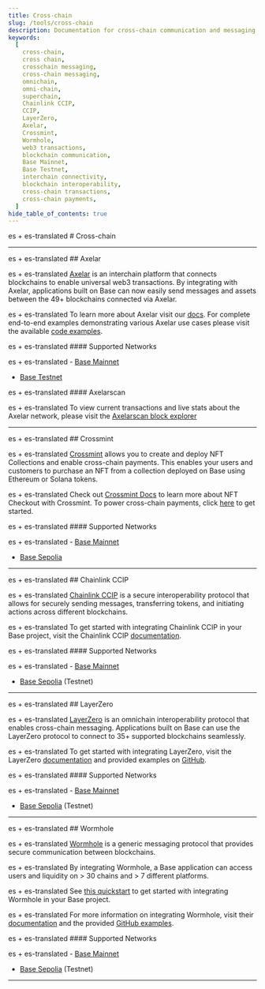 ```yaml
---
title: Cross-chain
slug: /tools/cross-chain
description: Documentation for cross-chain communication and messaging on the Base network. This page covers integrating tools like LayerZero with Base for web3 transactions, cross-chain messaging, and secure blockchain communication.
keywords:
  [
    cross-chain,
    cross chain,
    crosschain messaging,
    cross-chain messaging,
    omnichain,
    omni-chain,
    superchain,
    Chainlink CCIP,
    CCIP,
    LayerZero,
    Axelar,
    Crossmint,
    Wormhole,
    web3 transactions,
    blockchain communication,
    Base Mainnet,
    Base Testnet,
    interchain connectivity,
    blockchain interoperability,
    cross-chain transactions,
    cross-chain payments,
  ]
hide_table_of_contents: true
---
```


es + es-translated # Cross-chain

---

es + es-translated ## Axelar

es + es-translated [Axelar](https://axelar.network/) is an interchain platform that connects blockchains to enable universal web3 transactions. By integrating with Axelar, applications built on Base can now easily send messages and assets between the 49+ blockchains connected via Axelar.

es + es-translated To learn more about Axelar visit our [docs](https://docs.axelar.dev/). For complete end-to-end examples demonstrating various Axelar use cases please visit the available [code examples](https://github.com/axelarnetwork/axelar-examples).

es + es-translated #### Supported Networks

es + es-translated - [Base Mainnet](https://docs.axelar.dev/resources/mainnet)
- [Base Testnet](https://docs.axelar.dev/resources/testnet)

es + es-translated #### Axelarscan

es + es-translated To view current transactions and live stats about the Axelar network, please visit the [Axelarscan block explorer](https://axelarscan.io/)

---

es + es-translated ## Crossmint

es + es-translated [Crossmint](https://crossmint.com/?utm_source=backlinks&utm_medium=docs&utm_campaign=base) allows you to create and deploy NFT Collections and enable cross-chain payments. This enables your users and customers to purchase an NFT from a collection deployed on Base using Ethereum or Solana tokens.

es + es-translated Check out [Crossmint Docs](https://docs.crossmint.com/nft-checkout/introduction/?utm_source=backlinks&utm_medium=docs&utm_campaign=base) to learn more about NFT Checkout with Crossmint. To power cross-chain payments, click [here](https://docs.crossmint.com/nft-checkout/pay-button/select-payment-options/?utm_medium=docs&utm_source=backlinks&utm_campaign=base) to get started.

es + es-translated #### Supported Networks

es + es-translated - [Base Mainnet](https://www.crossmint.com/products/nft-checkout/?utm_source=backlinks&utm_medium=docs&utm_campaign=base)
- [Base Sepolia](https://www.crossmint.com/products/nft-checkout/?utm_source=backlinks&utm_medium=docs&utm_campaign=base)

---

es + es-translated ## Chainlink CCIP

es + es-translated [Chainlink CCIP](https://chain.link/cross-chain) is a secure interoperability protocol that allows for securely sending messages, transferring tokens, and initiating actions across different blockchains.

es + es-translated To get started with integrating Chainlink CCIP in your Base project, visit the Chainlink CCIP [documentation](https://docs.chain.link/ccip).

es + es-translated #### Supported Networks

es + es-translated - [Base Mainnet](https://docs.chain.link/ccip/supported-networks/v1_0_0/mainnet#base-mainnet)
- [Base Sepolia](https://docs.chain.link/ccip/supported-networks/v1_2_0/testnet) (Testnet)

---

es + es-translated ## LayerZero

es + es-translated [LayerZero](https://layerzero.network/) is an omnichain interoperability protocol that enables cross-chain messaging. Applications built on Base can use the LayerZero protocol to connect to 35+ supported blockchains seamlessly.

es + es-translated To get started with integrating LayerZero, visit the LayerZero [documentation](https://layerzero.gitbook.io/docs/evm-guides/master/how-to-send-a-message) and provided examples on [GitHub](https://github.com/LayerZero-Labs/solidity-examples).

es + es-translated #### Supported Networks

es + es-translated - [Base Mainnet](https://layerzero.gitbook.io/docs/technical-reference/mainnet/supported-chain-ids)
- [Base Sepolia](https://layerzero.gitbook.io/docs/technical-reference/testnet/testnet-addresses#layerzero-endpoints-testnet) (Testnet)

---

es + es-translated ## Wormhole

es + es-translated [Wormhole](https://wormhole.com/) is a generic messaging protocol that provides secure communication between blockchains.

es + es-translated By integrating Wormhole, a Base application can access users and liquidity on > 30 chains and > 7 different platforms.

es + es-translated See [this quickstart](https://docs.wormhole.com/wormhole/quick-start/tutorials/hello-wormhole) to get started with integrating Wormhole in your Base project.

es + es-translated For more information on integrating Wormhole, visit their [documentation](https://docs.wormhole.com/wormhole/) and the provided [GitHub examples](https://github.com/wormhole-foundation/wormhole-examples).

es + es-translated #### Supported Networks

es + es-translated - [Base Mainnet](https://docs.wormhole.com/wormhole/blockchain-environments/evm#base)
- [Base Sepolia](https://docs.wormhole.com/wormhole/blockchain-environments/evm#base) (Testnet)

---